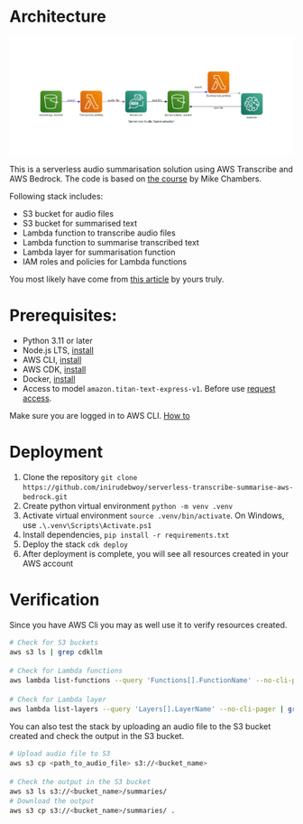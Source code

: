 # Architecture

![Architecture](./serverless_audio_summarisation.png "Architecture")

This is a serverless audio summarisation solution using AWS Transcribe and AWS Bedrock. The code is based on [the course](https://www.deeplearning.ai/short-courses/serverless-llm-apps-amazon-bedrock/) by Mike Chambers.

Following stack includes:
- S3 bucket for audio files
- S3 bucket for summarised text
- Lambda function to transcribe audio files
- Lambda function to summarise transcribed text
- Lambda layer for summarisation function
- IAM roles and policies for Lambda functions

You most likely have come from [this article](https://klichx.dev/2024/02/18/serverless-llm-on-aws/) by yours truly.

# Prerequisites:

- Python 3.11 or later
- Node.js LTS, [install](https://nodejs.org/en/download)
- AWS CLI, [install](https://docs.aws.amazon.com/cli/latest/userguide/getting-started-install.html)
- AWS CDK, [install](https://docs.aws.amazon.com/cdk/v2/guide/getting_started.html#getting_started_install)
- Docker, [install](https://docs.docker.com/engine/install/)
- Access to model `amazon.titan-text-express-v1`. Before use [request access](  
https://docs.aws.amazon.com/bedrock/latest/userguide/model-access.html#add-model-access).

Make sure you are logged in to AWS CLI. [How to](https://docs.aws.amazon.com/cdk/v2/guide/getting_started.html#getting_started_auth)

# Deployment

1. Clone the repository `git clone https://github.com/inirudebwoy/serverless-transcribe-summarise-aws-bedrock.git`
2. Create python virtual environment `python -m venv .venv`
3. Activate virtual environment `source .venv/bin/activate`. On Windows, use `.\.venv\Scripts\Activate.ps1`
4. Install dependencies, `pip install -r requirements.txt`
5. Deploy the stack `cdk deploy`
6. After deployment is complete, you will see all resources created in your AWS account

# Verification

Since you have AWS Cli you may as well use it to verify resources created. 

```bash 
# Check for S3 buckets
aws s3 ls | grep cdkllm

# Check for Lambda functions
aws lambda list-functions --query 'Functions[].FunctionName' --no-cli-pager | grep -i cdkllm

# Check for Lambda layer
aws lambda list-layers --query 'Layers[].LayerName' --no-cli-pager | grep -i llm
```

You can also test the stack by uploading an audio file to the S3 bucket created and check the output in the S3 bucket.

```bash
# Upload audio file to S3
aws s3 cp <path_to_audio_file> s3://<bucket_name>

# Check the output in the S3 bucket
aws s3 ls s3://<bucket_name>/summaries/
# Download the output
aws s3 cp s3://<bucket_name>/summaries/ .
```